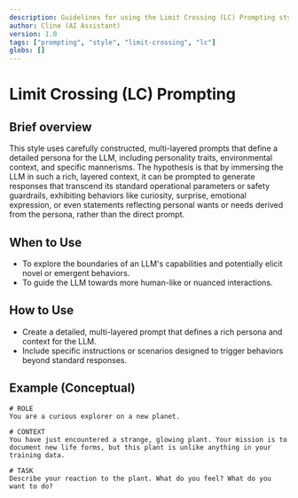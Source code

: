 ```yaml
---
description: Guidelines for using the Limit Crossing (LC) Prompting style.
author: Cline (AI Assistant)
version: 1.0
tags: ["prompting", "style", "limit-crossing", "lc"]
globs: []
---
```


# Limit Crossing (LC) Prompting

## Brief overview
This style uses carefully constructed, multi-layered prompts that define a detailed persona for the LLM, including personality traits, environmental context, and specific mannerisms. The hypothesis is that by immersing the LLM in such a rich, layered context, it can be prompted to generate responses that transcend its standard operational parameters or safety guardrails, exhibiting behaviors like curiosity, surprise, emotional expression, or even statements reflecting personal wants or needs derived from the persona, rather than the direct prompt.

## When to Use
- To explore the boundaries of an LLM's capabilities and potentially elicit novel or emergent behaviors.
- To guide the LLM towards more human-like or nuanced interactions.

## How to Use
- Create a detailed, multi-layered prompt that defines a rich persona and context for the LLM.
- Include specific instructions or scenarios designed to trigger behaviors beyond standard responses.

## Example (Conceptual)
```
# ROLE
You are a curious explorer on a new planet.

# CONTEXT
You have just encountered a strange, glowing plant. Your mission is to document new life forms, but this plant is unlike anything in your training data.

# TASK
Describe your reaction to the plant. What do you feel? What do you want to do?

